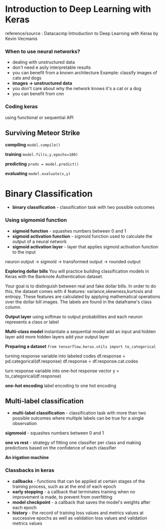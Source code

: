 
# Introduction to Deep Learning with Keras
reference/source : Datacacmp Introduction to Deep Learning with Keras by Kevin Vecmanis

### When to use neural networks?
* dealing with unstructured data
* don't need e asily interpretable results
* you can benefit from a known architecture
Example: classify images of cats and dogs
* **images -> unstructured data**
* you don't care about why the network knows it's a cat or a dog
* you can benefit from cnn

### Coding keras
using functional or sequential API


## Surviving Meteor Strike
**compiling**
```model.compile()```

**training**
```model.fil(x,y,epochs=100)```

**predicting**
```preds = model.predict()```

**evaluating**
```model.evaluate(x,y)```

# Binary Classification
* **binary classification** - classification task with two possible outcomes

### Using sigmomid function
* **sigmoid function** - squashes numbers between 0 and 1
* **sigmoid activation function** - sigmoid function used to calculate the output of a neural network
* **sigmoid activation layer** - layer that applies sigmoid activation function to the input

neuron output -> sigmoid -> transformed output -> rounded output


**Exploring dollar bills**
You will practice building classification models in Keras with the Banknote Authentication dataset.

Your goal is to distinguish between real and fake dollar bills. In order to do this, the dataset comes with 4 features: variance,skewness,kurtosis and entropy. These features are calculated by applying mathematical operations over the dollar bill images. The labels are found in the dataframe's class column.


**Output layer**
using softmax to output probabilities
and each neuron represents a class or label

**Multi-class model**
instantiate a sequential model
add an input and hidden layer
add more hidden layers
add your output layer

**Preparing a dataset**
`from tensorflow.keras.utils import to_categorical`

turning response variable into labeled codes
df.response = pd.categorical(df.response)
df.response = df.response.cat.codes

turn response variable into one-hot response vector
y = to_categorical(df.response)

**one-hot encoding**
label encoding to one hot encoding

## Multi-label classification
* **multi-label classification** - classification task with more than two possible outcomes where multiple labels can be true for a single observation

**sigmmoid** - squashes numbers between 0 and 1

**one vs rest** - strategy of fitting one classifier per class and making predictions based on the confidence of each classifier

**An irigation machine**


### Classbacks in  keras
* **callbacks** - functions that can be applied at certain stages of the training process, such as at the end of each epoch
* **early stopping** - a callback that terminates training when no improvement is made, to prevent from overfitting
* **model checkpoint** - a callback that saves the model's weights after each epoch
* **history** - the record of training loss values and metrics values at successive epochs as well as validation loss values and validation metrics values
